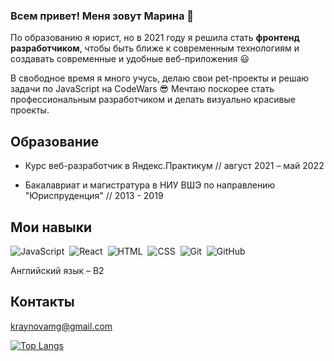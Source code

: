 ### Всем привет! Меня зовут Марина 👋

<!--
**MgKraynova/MgKraynova** is a ✨ _special_ ✨ repository because its `README.md` (this file) appears on your GitHub profile.

Here are some ideas to get you started:

- 🔭 I’m currently working on ...
- 🌱 I’m currently learning ...
- 👯 I’m looking to collaborate on ...
- 🤔 I’m looking for help with ...
- 💬 Ask me about ...
- 📫 How to reach me: ...
- 😄 Pronouns: ...
- ⚡ Fun fact: ...
-->

По образованию я юрист, но в 2021 году я решила стать **фронтенд разработчиком**, чтобы быть ближе к современным технологиям и создавать современные и удобные веб-приложения :smiley:

В свободное время я много учусь, делаю свои pet-проекты и решаю задачи по JavaScript на CodeWars :sunglasses: Мечтаю поскорее стать профессиональным разработчиком и делать визуально красивые проекты.

## Образование
* Курс веб-разработчик в Яндекс.Практикум // август 2021 – май 2022

* Бакалавриат и магистратура в НИУ ВШЭ по направлению "Юриспруденция" // 2013 - 2019

## Мои навыки
![JavaScript](https://img.shields.io/badge/-JavaScript-05122A?style=flat&logo=javascript)&nbsp;
![React](https://img.shields.io/badge/-React-05122A?style=flat&logo=react)&nbsp;
![HTML](https://img.shields.io/badge/-HTML-05122A?style=flat&logo=HTML5)&nbsp;
![CSS](https://img.shields.io/badge/-CSS-05122A?style=flat&logo=CSS3&logoColor=1572B6)&nbsp;
![Git](https://img.shields.io/badge/-Git-05122A?style=flat&logo=git)&nbsp;
![GitHub](https://img.shields.io/badge/-GitHub-05122A?style=flat&logo=github)&nbsp;

Английский язык – B2

## Контакты
kraynovamg@gmail.com


[![Top Langs](https://github-readme-stats.vercel.app/api/top-langs/?username=MgKraynova&layout=compact)](https://github.com/anuraghazra/github-readme-stats)
